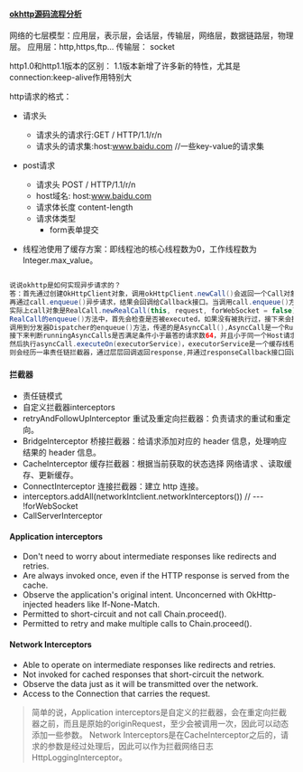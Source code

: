 #### [okhttp源码流程分析](https://zhuanlan.zhihu.com/p/150708364)

网络的七层模型：应用层，表示层，会话层，传输层，网络层，数据链路层，物理层。
应用层：http,https,ftp...
传输层： socket

http1.0和http1.1版本的区别：
1.1版本新增了许多新的特性，尤其是connection:keep-alive作用特别大

http请求的格式：
* 请求头
  * 请求头的请求行:GET / HTTP/1.1/r/n
  * 请求头的请求集:host:www.baidu.com //一些key-value的请求集
* post请求
  * 请求头 POST / HTTP/1.1/r/n
  * host域名: host:www.baidu.com
  * 请求体长度 content-length
  * 请求体类型
    * form表单提交

 * 线程池使用了缓存方案：即线程池的核心线程数为0，工作线程数为Integer.max_value。

```java

说说okhttp是如何实现异步请求的？
答：首先通过创建OkHttpClient对象，调用okHttpClient.newCall()会返回一个Call对象,
再通过call.enqueue()异步请求，结果会回调给Callback接口。当调用call.enqueue()方法的时候，
实际上call对象是RealCall.newRealCall(this, request, forWebSocket = false)，RealCall是Call的子类，
RealCall的enqueue()方法中，首先会检查是否被executed，如果没有被执行过，接下来会执行  client.dispatcher.enqueue(AsyncCall(responseCallback))，
调用到分发器Dispatcher的enqueue()方法，传递的是AsyncCall(),AsyncCall是一个Runnable,Dispatcher的enqueue方法，readyAsyncCalls加入到待执行队列中，
接下来判断runningAsyncCalls是否满足条件小于最答的请求数64，并且小于同一个Host请求数5,则runningAsyncCalls队列会把任务asyncCall添加进去，并且executableCalls会添加到集合中，
然后执行asyncCall.executeOn(executorService)，executorService是一个缓存线程池，接下来通过执行executorService.execute(this)，这个this就是runnable,因此会执行run()方法中的getResponseWithInterceptorChain(),
则会经历一串责任链拦截器，通过层层回调返回response,并通过responseCallback接口回调给Callback最初调用的地方，到这里就执行完毕，然后就会执行一些清理工作。

```

####  拦截器
* 责任链模式
* 自定义拦截器interceptors
* retryAndFollowUpInterceptor 重试及重定向拦截器：负责请求的重试和重定向。
* BridgeInterceptor 桥接拦截器：给请求添加对应的 header 信息，处理响应结果的 header 信息。
* CacheInterceptor 缓存拦截器：根据当前获取的状态选择 网络请求 、读取缓存、更新缓存。
* ConnectInterceptor 连接拦截器：建立 http 连接。
* interceptors.addAll(networkIntclient.networkInterceptors())  // --- !forWebSocket
* CallServerInterceptor 

#### Application interceptors
* Don't need to worry about intermediate responses like redirects and retries.
* Are always invoked once, even if the HTTP response is served from the cache.
* Observe the application's original intent. Unconcerned with OkHttp-injected headers like If-None-Match.
* Permitted to short-circuit and not call Chain.proceed().
* Permitted to retry and make multiple calls to Chain.proceed().
  
#### Network Interceptors
* Able to operate on intermediate responses like redirects and retries.
* Not invoked for cached responses that short-circuit the network.
* Observe the data just as it will be transmitted over the network.
* Access to the Connection that carries the request.

> 简单的说，Application interceptors是自定义的拦截器，会在重定向拦截器之前，而且是原始的originRequest，至少会被调用一次，因此可以动态添加一些参数。
> Network Interceptors是在CacheInterceptor之后的，请求的参数是经过处理后，因此可以作为拦截网络日志HttpLoggingInterceptor。
